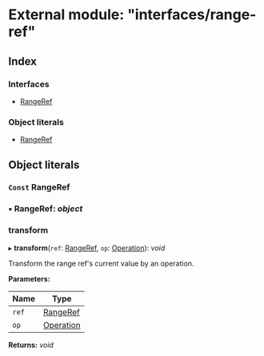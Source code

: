 
# External module: "interfaces/range-ref"

## Index

### Interfaces

* [RangeRef](../interfaces/_interfaces_range_ref_.rangeref.md)

### Object literals

* [RangeRef](_interfaces_range_ref_.md#const-rangeref)

## Object literals

### `Const` RangeRef

### ▪ **RangeRef**: *object*

###  transform

▸ **transform**(`ref`: [RangeRef](../interfaces/_interfaces_range_ref_.rangeref.md), `op`: [Operation](_interfaces_operation_.md#operation)): *void*

Transform the range ref's current value by an operation.

**Parameters:**

Name | Type |
------ | ------ |
`ref` | [RangeRef](../interfaces/_interfaces_range_ref_.rangeref.md) |
`op` | [Operation](_interfaces_operation_.md#operation) |

**Returns:** *void*

